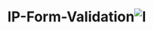 # IP-Form-Validation![l](https://user-images.githubusercontent.com/117185119/230768096-ac4f9f0e-10fd-485b-b7b9-78487130d0d7.PNG)
